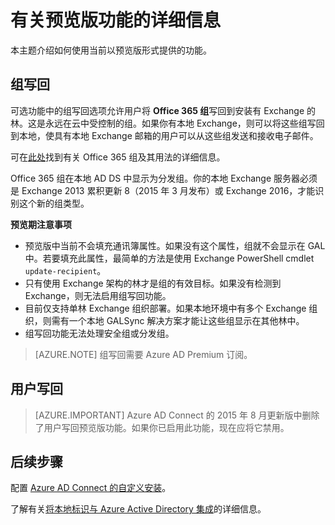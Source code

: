 <properties
    pageTitle="Azure AD Connect：预览版功能 | Azure"
    description="本主题详细介绍 Azure AD Connect 中以预览版形式提供的功能。"
    services="active-directory"
    documentationcenter=""
    author="andkjell"
    manager="femila"
    editor="" />
<tags
    ms.assetid="c75cd8cf-3eff-4619-bbca-66276757cc07"
    ms.service="active-directory"
    ms.workload="identity"
    ms.tgt_pltfrm="na"
    ms.devlang="na"
    ms.topic="article"
    ms.date="02/07/2017"
    wacn.date="03/07/2017"
    ms.author="billmath" />  


# 有关预览版功能的详细信息
本主题介绍如何使用当前以预览版形式提供的功能。

## 组写回
可选功能中的组写回选项允许用户将 **Office 365 组**写回到安装有 Exchange 的林。这是永远在云中受控制的组。如果你有本地 Exchange，则可以将这些组写回到本地，使具有本地 Exchange 邮箱的用户可以从这些组发送和接收电子邮件。

可在[此处](http://aka.ms/O365g)找到有关 Office 365 组及其用法的详细信息。

Office 365 组在本地 AD DS 中显示为分发组。你的本地 Exchange 服务器必须是 Exchange 2013 累积更新 8（2015 年 3 月发布）或 Exchange 2016，才能识别这个新的组类型。

**预览期注意事项**

- 预览版中当前不会填充通讯簿属性。如果没有这个属性，组就不会显示在 GAL 中。若要填充此属性，最简单的方法是使用 Exchange PowerShell cmdlet `update-recipient`。
- 只有使用 Exchange 架构的林才是组的有效目标。如果没有检测到 Exchange，则无法启用组写回功能。
- 目前仅支持单林 Exchange 组织部署。如果本地环境中有多个 Exchange 组织，则需有一个本地 GALSync 解决方案才能让这些组显示在其他林中。
- 组写回功能无法处理安全组或分发组。

> [AZURE.NOTE]
组写回需要 Azure AD Premium 订阅。
> 
>

## 用户写回
> [AZURE.IMPORTANT]
Azure AD Connect 的 2015 年 8 月更新版中删除了用户写回预览版功能。如果你已启用此功能，现在应将它禁用。
>
>

## 后续步骤
配置 [Azure AD Connect 的自定义安装](/documentation/articles/active-directory-aadconnect-get-started-custom/)。

了解有关[将本地标识与 Azure Active Directory 集成](/documentation/articles/active-directory-aadconnect/)的详细信息。

<!---HONumber=Mooncake_0227_2017-->
<!---Update_Description: wording update -->